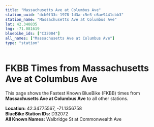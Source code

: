 ```yaml
---
title: "Massachusetts Ave at Columbus Ave"
station_uuid: "dcb0f33c-1978-1d3a-c5e3-c6ae9441cbb3"
station_name: "Massachusetts Ave at Columbus Ave"
lat: 42.340835
lng: -71.081619
bluebike_ids: ["C32004"]
all_names: ["Massachusetts Ave at Columbus Ave"]
type: "station"
---
```


# FKBB Times from Massachusetts Ave at Columbus Ave

This page shows the Fastest Known BlueBike (FKBB) times from **Massachusetts Ave at Columbus Ave** to all other stations.

**Location:** 42.34775567, -71.1356758  
**BlueBike Station IDs:** D32072  
**All Known Names:** Walbridge St at Commonwealth Ave

